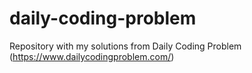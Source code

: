 # daily-coding-problem

Repository with my solutions from Daily Coding Problem (https://www.dailycodingproblem.com/)


